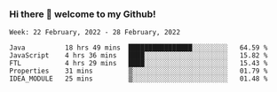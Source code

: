 ### Hi there 👋 welcome to my Github! 

<!--START_SECTION:waka-->
```text
Week: 22 February, 2022 - 28 February, 2022

Java          18 hrs 49 mins  ████████████████░░░░░░░░░   64.59 % 
JavaScript    4 hrs 36 mins   ████░░░░░░░░░░░░░░░░░░░░░   15.82 % 
FTL           4 hrs 29 mins   ████░░░░░░░░░░░░░░░░░░░░░   15.43 % 
Properties    31 mins         ▒░░░░░░░░░░░░░░░░░░░░░░░░   01.79 % 
IDEA_MODULE   25 mins         ▒░░░░░░░░░░░░░░░░░░░░░░░░   01.48 % 
```
<!--END_SECTION:waka-->
